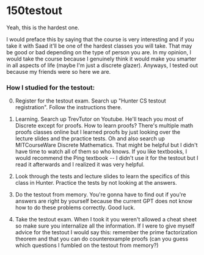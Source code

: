 # 150testout
Yeah, this is the hardest one.

I would preface this by saying that the course is very interesting and if you take it with Saad it'll be one of the hardest classes you will take. That may be good or bad depending on the type of person you are. In my opinion, I would take the course because I genuinely think it would make you smarter in all aspects of life (maybe I'm just a discrete glazer). Anyways, I tested out because my friends were so here we are.

### How I studied for the testout:

0. Register for the testout exam. Search up "Hunter CS testout registration". Follow the instructions there.

1. Learning. Search up TrevTutor on Youtube. He'll teach you most of Discrete except for proofs. How to learn proofs? There's multiple math proofs classes online but I learned proofs by just looking over the lecture slides and the practice tests. Oh and also search up MITCourseWare Discrete Mathematics. That might be helpful but I didn't have time to watch all of them so who knows. If you like textbooks, I would recommend the Ping textbook -- I didn't use it for the testout but I read it afterwards and I realized it was very helpful.

2. Look through the tests and lecture slides to learn the specifics of this class in Hunter. Practice the tests by not looking at the answers. 

3. Do the testout from memory. You're gonna have to find out if you're answers are right by yourself because the current GPT does not know how to do these problems correctly. Good luck.

6. Take the testout exam. When I took it you weren't allowed a cheat sheet so make sure you internalize all the information. If I were to give myself advice for the testout I would say this: remember the prime factorization theorem and that you can do counterexample proofs (can you guess which questions I fumbled on the testout from memory?)
